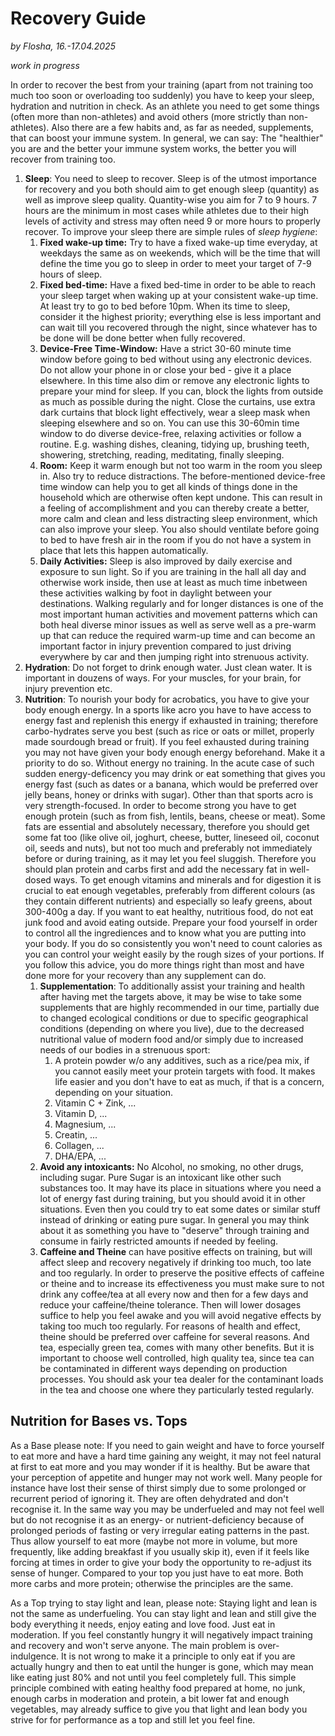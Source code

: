 # Recovery Guide

*by Flosha, 16.-17.04.2025*  

*work in progress*

In order to recover the best from your training (apart from not training too much too soon or overloading too suddenly) you have to keep your sleep, hydration and nutrition in check. As an athlete you need to get some things (often more than non-athletes) and avoid others (more strictly than non-athletes). 
Also there are a few habits and, as far as needed, supplements, that can boost your immune system. In general, we can say: The "healthier" you are and the better your immune system works, the better you will recover from training too. 

1. **Sleep**: You need to sleep to recover. Sleep is of the utmost importance for recovery and you both should aim to get enough sleep (quantity) as well as improve sleep quality. Quantity-wise you aim for 7 to 9 hours. 7 hours are the minimum in most cases while athletes due to their high levels of activity and stress may often need 9 or more hours to properly recover. To improve your sleep there are simple rules of *sleep hygiene*:
   1. **Fixed wake-up time:** Try to have a fixed wake-up time everyday, at weekdays the same as on weekends, which will be the time that will define the time you go to sleep in order to meet your target of 7-9 hours of sleep. 
   2. **Fixed bed-time:** Have a fixed bed-time in order to be able to reach your sleep target when waking up at your consistent wake-up time. At least try to go to bed before 10pm. When its time to sleep, consider it the highest priority; everything else is less important and can wait till you recovered through the night, since whatever has to be done will be done better when fully recovered.
   3. **Device-Free Time-Window:** Have a strict 30-60 minute time window before going to bed without using any electronic devices. Do not allow your phone in or close your bed - give it a place elsewhere. In this time also dim or remove any electronic lights to prepare your mind for sleep. If you can, block the lights from outside as much as possible during the night. Close the curtains, use extra dark curtains that block light effectively, wear a sleep mask when sleeping elsewhere and so on. You can use this 30-60min time window to do diverse device-free, relaxing activities or follow a routine. E.g. washing dishes, cleaning, tidying up, brushing teeth, showering, stretching, reading, meditating, finally sleeping. 
   4. **Room:** Keep it warm enough but not too warm in the room you sleep in. Also try to reduce distractions. The before-mentioned device-free time window can help you to get all kinds of things done in the household which are otherwise often kept undone. This can result in a feeling of accomplishment and you can thereby create a better, more calm and clean and less distracting sleep environment, which can also improve your sleep. You also should ventilate before going to bed to have fresh air in the room if you do not have a system in place that lets this happen automatically. 
   5. **Daily Activities:** Sleep is also improved by daily exercise and exposure to sun light. So if you are training in the hall all day and otherwise work inside, then use at least as much time inbetween these activities walking by foot in daylight between your destinations. Walking regularly and for longer distances is one of the most important human activities and movement patterns which can both heal diverse minor issues as well as serve well as a pre-warm up that can reduce the required warm-up time and can become an important factor in injury prevention compared to just driving everywhere by car and then jumping right into strenuous activity. 
2. **Hydration**: Do not forget to drink enough water. Just clean water. It is important in douzens of ways. For your muscles, for your brain, for injury prevention etc. 
3. **Nutrition**: To nourish your body for acrobatics, you have to give your body enough energy. In a sports like acro you have to have access to energy fast and replenish this energy if exhausted in training; therefore carbo-hydrates serve you best (such as rice or oats or millet, properly made sourdough bread or fruit). If you feel exhausted during training you may not have given your body enough energy beforehand. Make it a priority to do so. Without energy no training. In the acute case of such sudden energy-deficency you may drink or eat something that gives you energy fast (such as dates or a banana, which would be preferred over jelly beans, honey or drinks with sugar). Other than that sports acro is very strength-focused. In order to become strong you have to get enough protein (such as from fish, lentils, beans, cheese or meat). Some fats are essential and absolutely necessary, therefore you should get some fat too (like olive oil, joghurt, cheese, butter, lineseed oil, coconut oil, seeds and nuts), but not too much and preferably not immediately before or during training, as it may let you feel sluggish. Therefore you should plan protein and carbs first and add the necessary fat in well-dosed ways. To get enough vitamins and minerals and for digestion it is crucial to eat enough vegetables, preferably from different colours (as they contain different nutrients) and especially so leafy greens, about 300-400g a day. If you want to eat healthy, nutritious food, do not eat junk food and avoid eating outside. Prepare your food yourself in order to control all the ingrediences and to know what you are putting into your body. If you do so consistently you won't need to count calories as you can control your weight easily by the rough sizes of your portions. If you follow this advice, you do more things right than most and have done more for your recovery than any supplement can do.
     1. **Supplementation**: To additionally assist your training and health after having met the targets above, it may be wise to take some supplements that are highly recommended in our time, partially due to changed ecological conditions or due to specific geographical conditions (depending on where you live), due to the decreased nutritional value of modern food and/or simply due to increased needs of our bodies in a strenuous sport:
         1. A protein powder w/o any additives, such as a rice/pea mix, if you cannot easily meet your protein targets with food. It makes life easier and you don't have to eat as much, if that is a concern, depending on your situation. 
         2. Vitamin C + Zink, ...
         3. Vitamin D, ...
         4. Magnesium, ...
         5. Creatin, ...
         6. Collagen, ...
         7. DHA/EPA, ...
    2. **Avoid any intoxicants:** No Alcohol, no smoking, no other drugs, including sugar. Pure Sugar is an intoxicant like other such substances too. It may have its place in situations where you need a lot of energy fast during training, but you should avoid it in other situations. Even then you could try to eat some dates or similar stuff instead of drinking or eating pure sugar. In general you may think about it as something you have to "deserve" through training and consume in fairly restricted amounts if needed by feeling.
    3. **Caffeine and Theine** can have positive effects on training, but will affect sleep and recovery negatively if drinking too much, too late and too regularly. In order to preserve the positive effects of caffeine or theine and to increase its effectiveness you must make sure to not drink any coffee/tea at all every now and then for a few days and reduce your caffeine/theine tolerance. Then will lower dosages suffice to help you feel awake and you will avoid negative effects by taking too much too regularly. For reasons of health and effect, theine should be preferred over caffeine for several reasons. And tea, especially green tea, comes with many other benefits. But it is important to choose well controlled, high quality tea, since tea can be contaminated in different ways depending on production processes. You should ask your tea dealer for the contaminant loads in the tea and choose one where they particularly tested regularly. 


## Nutrition for Bases vs. Tops

As a Base please note: If you need to gain weight and have to force yourself to eat more and have a hard time gaining any weight, it may not feel natural at first to eat more and you may wonder if it is healthy. But be aware that your perception of appetite and hunger may not work well. Many people for instance have lost their sense of thirst simply due to some prolonged or recurrent period of ignoring it. They are often dehydrated and don't recognise it. In the same way you may be underfueled and may not feel well but do not recognise it as an energy- or nutrient-deficiency because of prolonged periods of fasting or very irregular eating patterns in the past. Thus allow yourself to eat more (maybe not more in volume, but more frequently, like adding breakfast if you usually skip it), even if it feels like forcing at times in order to give your body the opportunity to re-adjust its sense of hunger. Compared to your top you just have to eat more. Both more carbs and more protein; otherwise the principles are the same. 

As a Top trying to stay light and lean, please note: Staying light and lean is not the same as underfueling. You can stay light and lean and still give the body everything it needs, enjoy eating and love food. Just eat in moderation. If you feel constantly hungry it will negatively impact training and recovery and won't serve anyone. The main problem is over-indulgence. It is not wrong to make it a principle to only eat if you are actually hungry and then to eat until the hunger is gone, which may mean like eating just 80% and not until you feel completely full. This simple principle combined with eating healthy food prepared at home, no junk, enough carbs in moderation and protein, a bit lower fat and enough vegetables, may already suffice to give you that light and lean body you strive for for performance as a top and still let you feel fine. 

